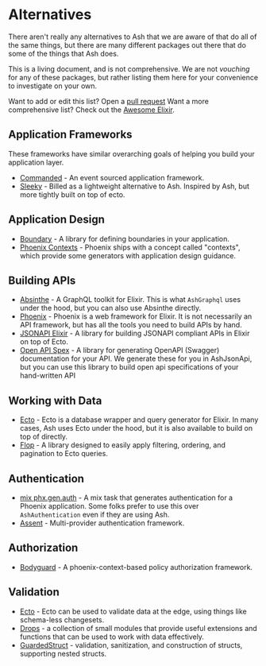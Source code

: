 # Alternatives

There aren't really any alternatives to Ash that we are aware of that do all of the same things, but there are many different packages out there that do some of the things that Ash does.

This is a living document, and is not comprehensive. We are not *vouching* for any of these packages, but rather listing them here for your convenience to investigate on your own.

Want to add or edit this list? Open a [pull request](https://github.com/ash-project/ash/edit/main/documentation/topics/about_ash/alternatives.md) Want a more comprehensive list? Check out the [Awesome Elixir](https://github.com/h4cc/awesome-elixir).

## Application Frameworks

These frameworks have similar overarching goals of helping you build your application layer.

- [Commanded](https://hexdocs.pm/commanded) - An event sourced application framework.
- [Sleeky](https://hexdocs.pm/sleeky) - Billed as a lightweight alternative to Ash. Inspired by Ash, but more tightly built on top of ecto.

## Application Design

- [Boundary](https://hexdocs.pm/boundary) - A library for defining boundaries in your application.
- [Phoenix Contexts](https://hexdocs.pm/phoenix/contexts.html) - Phoenix ships with a concept called "contexts", which provide some generators with application design guidance.

## Building APIs

- [Absinthe](https://hexdocs.pm/absinthe) - A GraphQL toolkit for Elixir. This is what `AshGraphql` uses under the hood, but you can also use Absinthe directly.
- [Phoenix](https://hexdocs.pm/phoenix) - Phoenix is a web framework for Elixir. It is not necessarily an API framework, but has all the tools you need to build APIs by hand.
- [JSONAPI Elixir](https://hexdocs.pm/jsonapi) - A library for building JSONAPI compliant APIs in Elixir on top of Ecto.
- [Open API Spex](https://github.com/open-api-spex) - A library for generating OpenAPI (Swagger) documentation for your API. We generate these for you in AshJsonApi, but you can use this library to build open api specifications of your hand-written API

## Working with Data

- [Ecto](https://hexdocs.pm/ecto) - Ecto is a database wrapper and query generator for Elixir. In many cases, Ash uses Ecto under the hood, but it is also available to build on top of directly.
- [Flop](https://hexdocs.pm/flop) - A library designed to easily apply filtering, ordering, and pagination to Ecto queries.

## Authentication

- [mix phx.gen.auth](https://hexdocs.pm/phoenix/Mix.Tasks.Phx.Gen.Auth.html) - A mix task that generates authentication for a Phoenix application. Some folks prefer to use this over `AshAuthentication` even if they are using Ash.
- [Assent](https://hexdocs.pm/assent) - Multi-provider authentication framework.

## Authorization

- [Bodyguard](https://hexdocs.pm/bodyguard) - A phoenix-context-based policy authorization framework.

## Validation

- [Ecto](https://hexdocs.pm/ecto) - Ecto can be used to validate data at the edge, using things like schema-less changesets.
- [Drops](https://hexdocs.pm/drops) - a collection of small modules that provide useful extensions and functions that can be used to work with data effectively.
- [GuardedStruct](https://github.com/mishka-group/guarded_struct) - validation, sanitization, and construction of structs, supporting nested structs.
